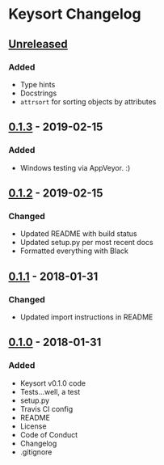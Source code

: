 # Keysort Changelog


<!--
- Added: for new features
- Changed: for changes in existing functionality
- Deprecated: for soon-to-be removed features
- Removed: for now removed features
- Fixed: for any bug fixes
- Security: in case of vulnerabilities
-->


## [Unreleased]

### Added
- Type hints
- Docstrings
- `attrsort` for sorting objects by attributes


## [0.1.3] - 2019-02-15

### Added
- Windows testing via AppVeyor. :)


## [0.1.2] - 2019-02-15

### Changed
- Updated README with build status
- Updated setup.py per most recent docs
- Formatted everything with Black


## [0.1.1] - 2018-01-31

### Changed
- Updated import instructions in README


## [0.1.0] - 2018-01-31

### Added
- Keysort v0.1.0 code
- Tests...well, a test
- setup.py
- Travis CI config
- README
- License
- Code of Conduct
- Changelog
- .gitignore


[Unreleased]: https://github.com/nkantar/Keysort/compare/0.1.3...HEAD
[0.1.3]: https://github.com/nkantar/Keysort/compare/0.1.2...0.1.3
[0.1.2]: https://github.com/nkantar/Keysort/compare/0.1.1...0.1.2
[0.1.1]: https://github.com/nkantar/Keysort/compare/0.1.0...0.1.1
[0.1.0]: https://github.com/nkantar/Keysort/releases/tag/0.1.0
